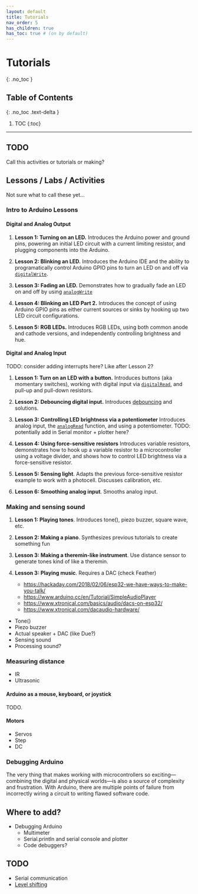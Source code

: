 ```yaml
---
layout: default
title: Tutorials
nav_order: 5
has_children: true
has_toc: true # (on by default)
---
```

# Tutorials
{: .no_toc }

## Table of Contents
{: .no_toc .text-delta }

1. TOC
{:toc}
---


## TODO
Call this activities or tutorials or making?

## Lessons / Labs / Activities
Not sure what to call these yet...

### Intro to Arduino Lessons

#### Digital and Analog Output

1. **Lesson 1: Turning on an LED.** Introduces the Arduino power and ground pins, powering an initial LED circuit with a current limiting resistor, and plugging components into the Arduino.

2. **Lesson 2: Blinking an LED.** Introduces the Arduino IDE and the ability to programatically control Arduino GPIO pins to turn an LED on and off via [`digitalWrite`](https://www.arduino.cc/reference/en/language/functions/digital-io/digitalwrite/).

3. **Lesson 3: Fading an LED.** Demonstrates how to gradually fade an LED on and off by using [`analogWrite`](https://www.arduino.cc/reference/en/language/functions/analog-io/analogwrite/)

4. **Lesson 4: Blinking an LED Part 2.** Introduces the concept of using Arduino GPIO pins as either current sources or sinks by hooking up two LED circuit configurations.

5. **Lesson 5: RGB LEDs.** Introduces RGB LEDs, using both common anode and cathode versions, and independently controlling brightness and hue.

#### Digital and Analog Input
TODO: consider adding interrupts here? Like after Lesson 2?

1. **Lesson 1: Turn on an LED with a button.** Introduces buttons (aka momentary switches), working with digital input via [`digitalRead`](https://www.arduino.cc/reference/en/language/functions/digital-io/digitalread/), and pull-up and pull-down resistors.

2. **Lesson 2: Debouncing digital input.** Introduces [debouncing](https://www.arduino.cc/en/Tutorial/Debounce) and solutions.

3. **Lesson 3: Controlling LED brightness via a potentiometer** Introduces analog input, the [`analogRead`](https://www.arduino.cc/reference/en/language/functions/analog-io/analogread/) function, and using a potentiometer. TODO: potentially add in Serial monitor + plotter here?

4. **Lesson 4: Using force-sensitive resistors** Introduces variable resistors, demonstrates how to hook up a variable resistor to a microcontroller using a voltage divider, and shows how to control LED brightness via a force-sensitive resistor.

5. **Lesson 5: Sensing light**. Adapts the previous force-sensitive resistor example to work with a photocell. Discusses calibration, etc.

6. **Lesson 6: Smoothing analog input**. Smooths analog input.

### Making and sensing sound

1. **Lesson 1: Playing tones**. Introduces tone(), piezo buzzer, square wave, etc.

2. **Lesson 2: Making a piano**. Synthesizes previous tutorials to create something fun

3. **Lesson 3: Making a theremin-like instrument**. Use distance sensor to generate tones kind of like a theremin. 

4. **Lesson 3: Playing music**. Requires a DAC (check Feather)
   - https://hackaday.com/2018/02/06/esp32-we-have-ways-to-make-you-talk/
   - https://www.arduino.cc/en/Tutorial/SimpleAudioPlayer
   - https://www.xtronical.com/basics/audio/dacs-on-esp32/
   - https://www.xtronical.com/dacaudio-hardware/
 
- Tone()
- Piezo buzzer
- Actual speaker + DAC (like Due?)
- Sensing sound
- Processing sound?

### Measuring distance
- IR
- Ultrasonic

#### Arduino as a mouse, keyboard, or joystick
TODO.

#### Motors
- Servos
- Step
- DC

### Debugging Arduino
The very thing that makes working with microcontrollers so exciting—combining the digital and physical worlds—is also a source of complexity and frustration. With Arduino, there are multiple points of failure from incorrectly wiring a circuit to writing flawed software code.

## Where to add?
- Debugging Arduino
  - Multimeter
  - Serial.println and serial console and plotter
  - Code debuggers?

## TODO
- Serial communication
- [Level shifting](https://itp.nyu.edu/physcomp/lessons/electronics/level-shifting/)